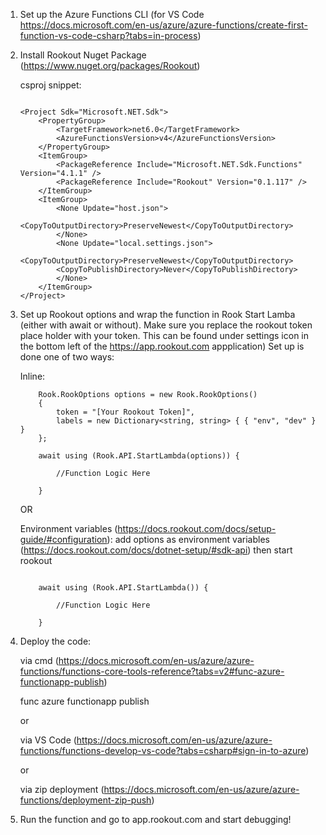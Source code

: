 1. Set up the Azure Functions CLI (for VS Code https://docs.microsoft.com/en-us/azure/azure-functions/create-first-function-vs-code-csharp?tabs=in-process)

2. Install Rookout Nuget Package (https://www.nuget.org/packages/Rookout)

    csproj snippet:

    ```

    <Project Sdk="Microsoft.NET.Sdk">
        <PropertyGroup>
            <TargetFramework>net6.0</TargetFramework>
            <AzureFunctionsVersion>v4</AzureFunctionsVersion>
        </PropertyGroup>
        <ItemGroup>
            <PackageReference Include="Microsoft.NET.Sdk.Functions" Version="4.1.1" />
            <PackageReference Include="Rookout" Version="0.1.117" />
        </ItemGroup>
        <ItemGroup>
            <None Update="host.json">
            <CopyToOutputDirectory>PreserveNewest</CopyToOutputDirectory>
            </None>
            <None Update="local.settings.json">
            <CopyToOutputDirectory>PreserveNewest</CopyToOutputDirectory>
            <CopyToPublishDirectory>Never</CopyToPublishDirectory>
            </None>
        </ItemGroup>
    </Project>
    
    ```

3. Set up Rookout options and wrap the function in Rook Start Lamba (either with await or without).  Make sure you replace the rookout token place holder with your token. This can be found under settings icon in the bottom left of the https://app.rookout.com appplication) Set up is done one of two ways:

    Inline:

    ```
        Rook.RookOptions options = new Rook.RookOptions()
        {
            token = "[Your Rookout Token]",
            labels = new Dictionary<string, string> { { "env", "dev" } }
        };

        await using (Rook.API.StartLambda(options)) {

            //Function Logic Here

        }

    ```

    OR

    Environment variables (https://docs.rookout.com/docs/setup-guide/#configuration):
    add options as environment variables (https://docs.rookout.com/docs/dotnet-setup/#sdk-api) then start rookout

    ```

        await using (Rook.API.StartLambda()) {

            //Function Logic Here
            
        }

    ```    

4. Deploy the code:

    via cmd (https://docs.microsoft.com/en-us/azure/azure-functions/functions-core-tools-reference?tabs=v2#func-azure-functionapp-publish) 
    
    func azure functionapp publish <FunctionAppName>

    or

    via VS Code (https://docs.microsoft.com/en-us/azure/azure-functions/functions-develop-vs-code?tabs=csharp#sign-in-to-azure)

    or

    via zip deployment (https://docs.microsoft.com/en-us/azure/azure-functions/deployment-zip-push)

    

5. Run the function and go to app.rookout.com and start debugging!